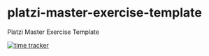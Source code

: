 # platzi-master-exercise-template

Platzi Master Exercise Template

[![time tracker](https://wakatime.com/badge/github/resparzasoto/platzi-master-exercise-template.svg)](https://wakatime.com/badge/github/resparzasoto/platzi-master-exercise-template)
